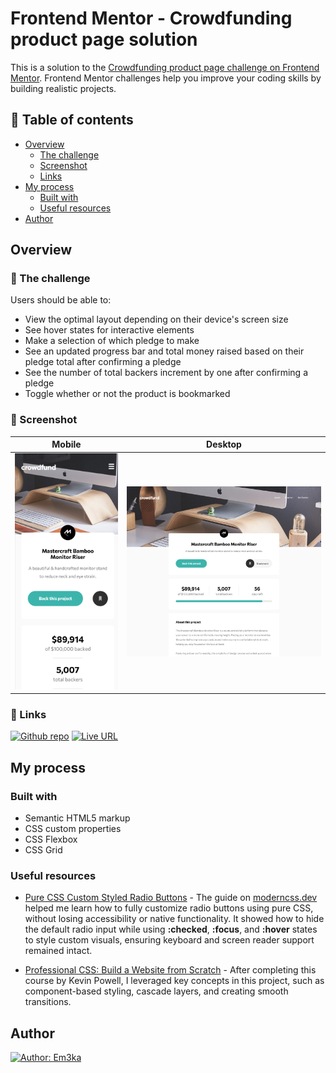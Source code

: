 # Frontend Mentor - Crowdfunding product page solution

This is a solution to the [Crowdfunding product page challenge on Frontend Mentor](https://www.frontendmentor.io/challenges/crowdfunding-product-page-7uvcZe7ZR). Frontend Mentor challenges help you improve your coding skills by building realistic projects.

## 📑 Table of contents

- [Overview](#overview)
  - [The challenge](#the-challenge)
  - [Screenshot](#screenshot)
  - [Links](#links)
- [My process](#my-process)
  - [Built with](#built-with)
  - [Useful resources](#useful-resources)
- [Author](#author)

## Overview

### 💪 The challenge

Users should be able to:

- View the optimal layout depending on their device's screen size
- See hover states for interactive elements
- Make a selection of which pledge to make
- See an updated progress bar and total money raised based on their pledge total after confirming a pledge
- See the number of total backers increment by one after confirming a pledge
- Toggle whether or not the product is bookmarked

### 📸 Screenshot

|                                               Mobile                                                |                                                Desktop                                                |
| :-------------------------------------------------------------------------------------------------: | :---------------------------------------------------------------------------------------------------: |
| <img src="./screenshot/crowdfunding-product-page-mobile.png" width="300" alt="crowdfunding-mobile"> | <img src="./screenshot/crowdfunding-product-page-desktop.png" width="600" alt="crowdfunding-desktop"> |

### 🔗 Links

[![Github repo](https://img.shields.io/badge/GitHub-181717.svg?style=for-the-badge&logo=GitHub&logoColor=white)](https://github.com/Em3ka/bento-grid)
[![Live URL](https://img.shields.io/badge/Vercel-000000?style=for-the-badge&logo=vercel&logoColor=white)](https://crowdfunding-product-page-jade-pi.vercel.app/)

## My process

### Built with

- Semantic HTML5 markup
- CSS custom properties
- CSS Flexbox
- CSS Grid

### Useful resources

- [Pure CSS Custom Styled Radio Buttons](https://moderncss.dev/pure-css-custom-styled-radio-buttons/) - The guide on [moderncss.dev](https://moderncss.dev) helped me learn how to fully customize radio buttons using pure CSS, without losing accessibility or native functionality. It showed how to hide the default radio input while using **:checked**, **:focus**, and **:hover** states to style custom visuals, ensuring keyboard and screen reader support remained intact.

- [Professional CSS: Build a Website from Scratch](https://frontendmasters.com/courses/pro-css/) - After completing this course by Kevin Powell, I leveraged key concepts in this project, such as component-based styling, cascade layers, and creating smooth transitions.

## Author

[![Author: Em3ka](https://img.shields.io/badge/Frontend%20Mentor-3F54A3.svg?style=for-the-badge&logo=Frontend-Mentor&logoColor=white)](https://www.frontendmentor.io/profile/em3ka)
